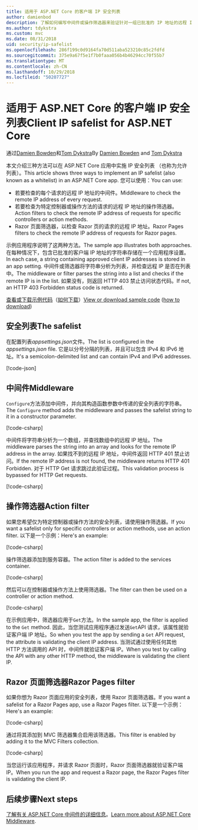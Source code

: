 ```yaml
---
title: 适用于 ASP.NET Core 的客户端 IP 安全列表
author: damienbod
description: 了解如何编写中间件或操作筛选器来验证针对一组已批准的 IP 地址的远程 IP 地址。
ms.author: tdykstra
ms.custom: mvc
ms.date: 08/31/2018
uid: security/ip-safelist
ms.openlocfilehash: 286f199c0d9164fa70d511aba523210c85c2fdfd
ms.sourcegitcommit: 375e9a67f5e1f7b0faaa056b4b46294cc70f55b7
ms.translationtype: MT
ms.contentlocale: zh-CN
ms.lasthandoff: 10/29/2018
ms.locfileid: "50207727"
---
```

# <a name="client-ip-safelist-for-aspnet-core"></a><span data-ttu-id="29a87-103">适用于 ASP.NET Core 的客户端 IP 安全列表</span><span class="sxs-lookup"><span data-stu-id="29a87-103">Client IP safelist for ASP.NET Core</span></span>

<span data-ttu-id="29a87-104">通过[Damien Bowden](https://twitter.com/damien_bod)和[Tom Dykstra](https://github.com/tdykstra)</span><span class="sxs-lookup"><span data-stu-id="29a87-104">By [Damien Bowden](https://twitter.com/damien_bod) and [Tom Dykstra](https://github.com/tdykstra)</span></span>
 
<span data-ttu-id="29a87-105">本文介绍三种方法可以在 ASP.NET Core 应用中实施 IP 安全列表 （也称为允许列表）。</span><span class="sxs-lookup"><span data-stu-id="29a87-105">This article shows three ways to implement an IP safelist (also known as a whitelist) in an ASP.NET Core app.</span></span> <span data-ttu-id="29a87-106">您可以使用：</span><span class="sxs-lookup"><span data-stu-id="29a87-106">You can use:</span></span>

* <span data-ttu-id="29a87-107">若要检查的每个请求的远程 IP 地址的中间件。</span><span class="sxs-lookup"><span data-stu-id="29a87-107">Middleware to check the remote IP address of every request.</span></span>
* <span data-ttu-id="29a87-108">若要检查为特定控制器或操作方法的请求的远程 IP 地址的操作筛选器。</span><span class="sxs-lookup"><span data-stu-id="29a87-108">Action filters to check the remote IP address of requests for specific controllers or action methods.</span></span>
* <span data-ttu-id="29a87-109">Razor 页面筛选器，以检查 Razor 页的请求的远程 IP 地址。</span><span class="sxs-lookup"><span data-stu-id="29a87-109">Razor Pages filters to check the remote IP address of requests for Razor pages.</span></span>

<span data-ttu-id="29a87-110">示例应用程序说明了这两种方法。</span><span class="sxs-lookup"><span data-stu-id="29a87-110">The sample app illustrates both approaches.</span></span> <span data-ttu-id="29a87-111">在每种情况下，包含已批准的客户端 IP 地址的字符串存储在一个应用程序设置。</span><span class="sxs-lookup"><span data-stu-id="29a87-111">In each case, a string containing approved client IP addresses is stored in an app setting.</span></span> <span data-ttu-id="29a87-112">中间件或筛选器将字符串分析为列表，并检查远程 IP 是否在列表中。</span><span class="sxs-lookup"><span data-stu-id="29a87-112">The middleware or filter parses the string into a list and  checks if the remote IP is in the list.</span></span> <span data-ttu-id="29a87-113">如果没有，则返回 HTTP 403 禁止访问状态代码。</span><span class="sxs-lookup"><span data-stu-id="29a87-113">If not, an HTTP 403 Forbidden status code is returned.</span></span>

<span data-ttu-id="29a87-114">[查看或下载示例代码](https://github.com/aspnet/Docs/tree/master/aspnetcore/security/ip-safelist/samples/2.x/ClientIpAspNetCore)（[如何下载](xref:index#how-to-download-a-sample)）</span><span class="sxs-lookup"><span data-stu-id="29a87-114">[View or download sample code](https://github.com/aspnet/Docs/tree/master/aspnetcore/security/ip-safelist/samples/2.x/ClientIpAspNetCore) ([how to download](xref:index#how-to-download-a-sample))</span></span>

## <a name="the-safelist"></a><span data-ttu-id="29a87-115">安全列表</span><span class="sxs-lookup"><span data-stu-id="29a87-115">The safelist</span></span>

<span data-ttu-id="29a87-116">在配置列表*appsettings.json*文件。</span><span class="sxs-lookup"><span data-stu-id="29a87-116">The list is configured in the *appsettings.json* file.</span></span> <span data-ttu-id="29a87-117">它是以分号分隔的列表，并且可以包含 IPv4 和 IPv6 地址。</span><span class="sxs-lookup"><span data-stu-id="29a87-117">It's a semicolon-delimited list and can contain IPv4 and IPv6 addresses.</span></span>

[!code-json[](ip-safelist/samples/2.x/ClientIpAspNetCore/appsettings.json?highlight=2)]

## <a name="middleware"></a><span data-ttu-id="29a87-118">中间件</span><span class="sxs-lookup"><span data-stu-id="29a87-118">Middleware</span></span>

<span data-ttu-id="29a87-119">`Configure`方法添加中间件，并向其构造函数参数中传递的安全列表的字符串。</span><span class="sxs-lookup"><span data-stu-id="29a87-119">The `Configure` method adds the middleware and passes the safelist string to it in a constructor parameter.</span></span>

[!code-csharp[](ip-safelist/samples/2.x/ClientIpAspNetCore/Startup.cs?name=snippet_Configure&highlight=7)]

<span data-ttu-id="29a87-120">中间件将字符串分析为一个数组，并查找数组中的远程 IP 地址。</span><span class="sxs-lookup"><span data-stu-id="29a87-120">The middleware parses the string into an array and looks for the remote IP address in the array.</span></span> <span data-ttu-id="29a87-121">如果找不到的远程 IP 地址，中间件返回 HTTP 401 禁止访问。</span><span class="sxs-lookup"><span data-stu-id="29a87-121">If the remote IP address is not found, the middleware returns HTTP 401 Forbidden.</span></span> <span data-ttu-id="29a87-122">对于 HTTP Get 请求跳过此验证过程。</span><span class="sxs-lookup"><span data-stu-id="29a87-122">This validation process is bypassed for HTTP Get requests.</span></span>

[!code-csharp[](ip-safelist/samples/2.x/ClientIpAspNetCore/AdminSafeListMiddleware.cs?name=snippet_ClassOnly)]

## <a name="action-filter"></a><span data-ttu-id="29a87-123">操作筛选器</span><span class="sxs-lookup"><span data-stu-id="29a87-123">Action filter</span></span>

<span data-ttu-id="29a87-124">如果您希望仅为特定控制器或操作方法的安全列表，请使用操作筛选器。</span><span class="sxs-lookup"><span data-stu-id="29a87-124">If you want a safelist only for specific controllers or action methods, use an action filter.</span></span> <span data-ttu-id="29a87-125">以下是一个示例：</span><span class="sxs-lookup"><span data-stu-id="29a87-125">Here's an example:</span></span> 

[!code-csharp[](ip-safelist/samples/2.x/ClientIpAspNetCore/Filters/ClientIdCheckFilter.cs)]

<span data-ttu-id="29a87-126">操作筛选器添加到服务容器。</span><span class="sxs-lookup"><span data-stu-id="29a87-126">The action filter is added to the services container.</span></span>

[!code-csharp[](ip-safelist/samples/2.x/ClientIpAspNetCore/Startup.cs?name=snippet_ConfigureServices&highlight=3)]

<span data-ttu-id="29a87-127">然后可以在控制器或操作方法上使用筛选器。</span><span class="sxs-lookup"><span data-stu-id="29a87-127">The filter can then be used on a controller or action method.</span></span>

[!code-csharp[](ip-safelist/samples/2.x/ClientIpAspNetCore/Controllers/ValuesController.cs?name=snippet_Filter&highlight=1)]

<span data-ttu-id="29a87-128">在示例应用中，筛选器应用于`Get`方法。</span><span class="sxs-lookup"><span data-stu-id="29a87-128">In the sample app, the filter is applied to the `Get` method.</span></span> <span data-ttu-id="29a87-129">因此，当您测试应用程序通过发送`Get`API 请求，该属性就验证客户端 IP 地址。</span><span class="sxs-lookup"><span data-stu-id="29a87-129">So when you test the app by sending a `Get` API request, the attribute is validating the client IP address.</span></span> <span data-ttu-id="29a87-130">当测试通过使用任何其他 HTTP 方法调用的 API 时，中间件就验证客户端 IP。</span><span class="sxs-lookup"><span data-stu-id="29a87-130">When you test by calling the API with any other HTTP method, the middleware is validating the client IP.</span></span>

## <a name="razor-pages-filter"></a><span data-ttu-id="29a87-131">Razor 页面筛选器</span><span class="sxs-lookup"><span data-stu-id="29a87-131">Razor Pages filter</span></span> 

<span data-ttu-id="29a87-132">如果你想为 Razor 页面应用的安全列表，使用 Razor 页面筛选器。</span><span class="sxs-lookup"><span data-stu-id="29a87-132">If you want a safelist for a Razor Pages app, use a Razor Pages filter.</span></span> <span data-ttu-id="29a87-133">以下是一个示例：</span><span class="sxs-lookup"><span data-stu-id="29a87-133">Here's an example:</span></span> 

[!code-csharp[](ip-safelist/samples/2.x/ClientIpAspNetCore/Filters/ClientIdCheckPageFilter.cs)]

<span data-ttu-id="29a87-134">通过将其添加到 MVC 筛选器集合启用该筛选器。</span><span class="sxs-lookup"><span data-stu-id="29a87-134">This filter is enabled by adding it to the MVC Filters collection.</span></span>

[!code-csharp[](ip-safelist/samples/2.x/ClientIpAspNetCore/Startup.cs?name=snippet_ConfigureServices&highlight=7-9)]

<span data-ttu-id="29a87-135">当您运行该应用程序，并请求 Razor 页面时，Razor 页面筛选器就验证客户端 IP。</span><span class="sxs-lookup"><span data-stu-id="29a87-135">When you run the app and request a Razor page, the Razor Pages filter is validating the client IP.</span></span>

## <a name="next-steps"></a><span data-ttu-id="29a87-136">后续步骤</span><span class="sxs-lookup"><span data-stu-id="29a87-136">Next steps</span></span>

<span data-ttu-id="29a87-137">[了解有关 ASP.NET Core 中间件的详细信息](xref:fundamentals/middleware/index)。</span><span class="sxs-lookup"><span data-stu-id="29a87-137">[Learn more about ASP.NET Core Middleware](xref:fundamentals/middleware/index).</span></span>
